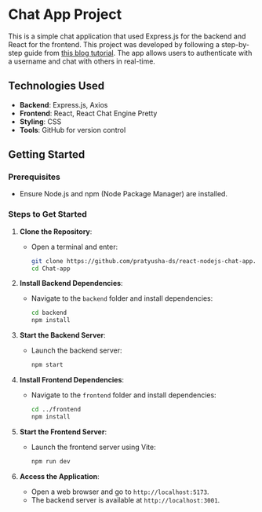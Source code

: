 # Chat App Project

This is a simple chat application that used Express.js for the backend and React for the frontend. This project was developed by following a step-by-step guide from [this blog tutorial](https://blog.chatengine.io/fullstack-chat/nodejs-reactjs). The app allows users to authenticate with a username and chat with others in real-time. 

## Technologies Used
- **Backend**: Express.js, Axios
- **Frontend**: React, React Chat Engine Pretty
- **Styling**: CSS
- **Tools**: GitHub for version control

## Getting Started

### Prerequisites
- Ensure Node.js and npm (Node Package Manager) are installed.

### Steps to Get Started
1. **Clone the Repository**:
   - Open a terminal and enter:
     ```bash
     git clone https://github.com/pratyusha-ds/react-nodejs-chat-app.git
     cd Chat-app
     ```

2. **Install Backend Dependencies**:
   - Navigate to the `backend` folder and install dependencies:
     ```bash
     cd backend
     npm install
     ```

3. **Start the Backend Server**:
   - Launch the backend server:
     ```bash
     npm start
     ```

4. **Install Frontend Dependencies**:
   - Navigate to the `frontend` folder and install dependencies:
     ```bash
     cd ../frontend
     npm install
     ```

5. **Start the Frontend Server**:
   - Launch the frontend server using Vite:
     ```bash
     npm run dev
     ```

6. **Access the Application**:
   - Open a web browser and go to `http://localhost:5173`.
   - The backend server is available at `http://localhost:3001`.